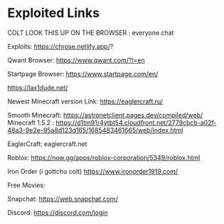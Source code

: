 # Exploited Links

COLT LOOK THIS UP ON THE BROWSER : everyone.chat

Exploits:
https://chrose.netlify.app/?

Qwant Browser: https://www.qwant.com/?l=en

Startpage Browser: https://www.startpage.com/en/

https://lax1dude.net/

Newest Minecraft version Link: https://eaglercraft.ru/

 Smooth Minecraft: https://astronetclient.pages.dev/compiled/web/  
Minecraft 1.5.2 : https://d1tm91r4ytbt54.cloudfront.net/2779cbcb-a02f-48a3-9e2e-95a8d123d165/1685483461665/web/index.html

EaglerCraft: eaglercraft.net

Roblox: https://now.gg/apps/roblox-corporation/5349/roblox.html

Iron Order (i gottchu colt) https://www.ironorder1919.com/

Free Movies: 

Snapchat: https://web.snapchat.com/

Discord: https://discord.com/login

